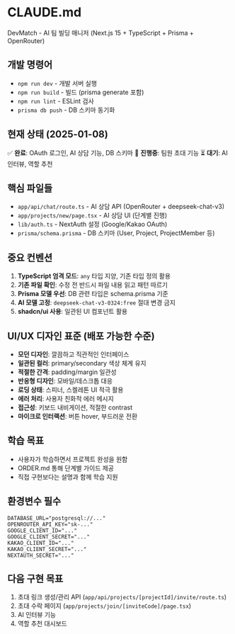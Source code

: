 # CLAUDE.md

DevMatch - AI 팀 빌딩 매니저 (Next.js 15 + TypeScript + Prisma + OpenRouter)

## 개발 명령어
- `npm run dev` - 개발 서버 실행
- `npm run build` - 빌드 (prisma generate 포함)  
- `npm run lint` - ESLint 검사
- `prisma db push` - DB 스키마 동기화

## 현재 상태 (2025-01-08)
✅ **완료**: OAuth 로그인, AI 상담 기능, DB 스키마
🔄 **진행중**: 팀원 초대 기능 
⏳ **대기**: AI 인터뷰, 역할 추천

## 핵심 파일들
- `app/api/chat/route.ts` - AI 상담 API (OpenRouter + deepseek-chat-v3)
- `app/projects/new/page.tsx` - AI 상담 UI (단계별 진행)
- `lib/auth.ts` - NextAuth 설정 (Google/Kakao OAuth)
- `prisma/schema.prisma` - DB 스키마 (User, Project, ProjectMember 등)

## 중요 컨벤션
1. **TypeScript 엄격 모드**: `any` 타입 지양, 기존 타입 정의 활용
2. **기존 파일 확인**: 수정 전 반드시 파일 내용 읽고 패턴 따르기
3. **Prisma 모델 우선**: DB 관련 타입은 schema.prisma 기준
4. **AI 모델 고정**: `deepseek-chat-v3-0324:free` 절대 변경 금지
5. **shadcn/ui 사용**: 일관된 UI 컴포넌트 활용

## UI/UX 디자인 표준 (배포 가능한 수준)
- **모던 디자인**: 깔끔하고 직관적인 인터페이스
- **일관된 컬러**: primary/secondary 색상 체계 유지
- **적절한 간격**: padding/margin 일관성 
- **반응형 디자인**: 모바일/데스크톱 대응
- **로딩 상태**: 스피너, 스켈레톤 UI 적극 활용
- **에러 처리**: 사용자 친화적 에러 메시지
- **접근성**: 키보드 내비게이션, 적절한 contrast
- **마이크로 인터랙션**: 버튼 hover, 부드러운 전환

## 학습 목표
- 사용자가 학습하면서 프로젝트 완성을 원함
- ORDER.md 통해 단계별 가이드 제공
- 직접 구현보다는 설명과 함께 학습 지원

## 환경변수 필수
```
DATABASE_URL="postgresql://..."
OPENROUTER_API_KEY="sk-..."
GOOGLE_CLIENT_ID="..."
GOOGLE_CLIENT_SECRET="..."
KAKAO_CLIENT_ID="..."
KAKAO_CLIENT_SECRET="..."
NEXTAUTH_SECRET="..."
```

## 다음 구현 목표
1. 초대 링크 생성/관리 API (`app/api/projects/[projectId]/invite/route.ts`)
2. 초대 수락 페이지 (`app/projects/join/[inviteCode]/page.tsx`)  
3. AI 인터뷰 기능
4. 역할 추천 대시보드